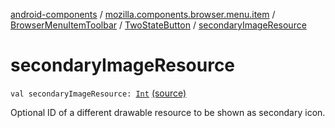 [android-components](../../../index.md) / [mozilla.components.browser.menu.item](../../index.md) / [BrowserMenuItemToolbar](../index.md) / [TwoStateButton](index.md) / [secondaryImageResource](./secondary-image-resource.md)

# secondaryImageResource

`val secondaryImageResource: `[`Int`](https://kotlinlang.org/api/latest/jvm/stdlib/kotlin/-int/index.html) [(source)](https://github.com/mozilla-mobile/android-components/blob/master/components/browser/menu/src/main/java/mozilla/components/browser/menu/item/BrowserMenuItemToolbar.kt#L150)

Optional ID of a different drawable resource to be shown as secondary icon.

